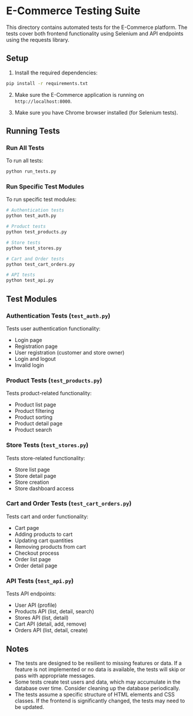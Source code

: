 # E-Commerce Testing Suite

This directory contains automated tests for the E-Commerce platform. The tests cover both frontend functionality using Selenium and API endpoints using the requests library.

## Setup

1. Install the required dependencies:

```bash
pip install -r requirements.txt
```

2. Make sure the E-Commerce application is running on `http://localhost:8000`.

3. Make sure you have Chrome browser installed (for Selenium tests).

## Running Tests

### Run All Tests

To run all tests:

```bash
python run_tests.py
```

### Run Specific Test Modules

To run specific test modules:

```bash
# Authentication tests
python test_auth.py

# Product tests
python test_products.py

# Store tests
python test_stores.py

# Cart and Order tests
python test_cart_orders.py

# API tests
python test_api.py
```

## Test Modules

### Authentication Tests (`test_auth.py`)

Tests user authentication functionality:
- Login page
- Registration page
- User registration (customer and store owner)
- Login and logout
- Invalid login

### Product Tests (`test_products.py`)

Tests product-related functionality:
- Product list page
- Product filtering
- Product sorting
- Product detail page
- Product search

### Store Tests (`test_stores.py`)

Tests store-related functionality:
- Store list page
- Store detail page
- Store creation
- Store dashboard access

### Cart and Order Tests (`test_cart_orders.py`)

Tests cart and order functionality:
- Cart page
- Adding products to cart
- Updating cart quantities
- Removing products from cart
- Checkout process
- Order list page
- Order detail page

### API Tests (`test_api.py`)

Tests API endpoints:
- User API (profile)
- Products API (list, detail, search)
- Stores API (list, detail)
- Cart API (detail, add, remove)
- Orders API (list, detail, create)

## Notes

- The tests are designed to be resilient to missing features or data. If a feature is not implemented or no data is available, the tests will skip or pass with appropriate messages.
- Some tests create test users and data, which may accumulate in the database over time. Consider cleaning up the database periodically.
- The tests assume a specific structure of HTML elements and CSS classes. If the frontend is significantly changed, the tests may need to be updated. 